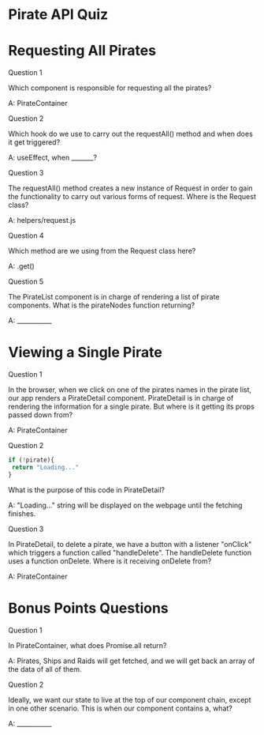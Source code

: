 # Pirate API Quiz



# Requesting All Pirates

Question 1

Which component is responsible for requesting all the pirates?

A: PirateContainer


Question 2

Which hook do we use to carry out the requestAll() method and when does it get triggered?

A: useEffect, when _______?


Question 3

The requestAll() method creates a new instance of Request in order to gain the functionality to carry out various forms of request. Where is the Request class?

A: helpers/request.js

Question 4

Which method are we using from the Request class here?

A: .get()


Question 5

The PirateList component is in charge of rendering a list of pirate components. What is the pirateNodes function returning?

A: ___________



# Viewing a Single Pirate


Question 1

In the browser, when we click on one of the pirates names in the pirate list, our app renders a PirateDetail component. PirateDetail is in charge of rendering the information for a single pirate. But where is it getting its props passed down from?

A: PirateContainer


Question 2
 ```js
 if (!pirate){
  return "Loading..."
}
 ```
What is the purpose of this code in PirateDetail?

A: "Loading..." string will be displayed on the webpage until the fetching finishes.


Question 3

In PirateDetail, to delete a pirate, we have a button with a listener "onClick" which triggers a function called "handleDelete". The handleDelete function uses a function onDelete. Where is it receiving onDelete from?

A: PirateContainer


# Bonus Points Questions


Question 1

In PirateContainer, what does Promise.all return?

A: Pirates, Ships and Raids will get fetched, and we will get back an array of the data of all of them.


Question 2

Ideally, we want our state to live at the top of our component chain, except in one other scenario. This is when our component contains a, what?

A: ___________
